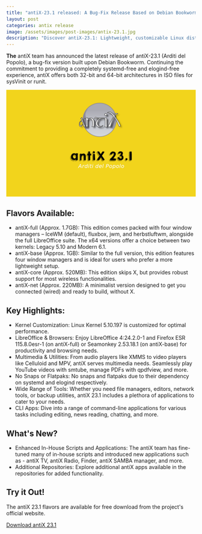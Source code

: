```yaml
---
title: "antiX-23.1 released: A Bug-Fix Release Based on Debian Bookworm"
layout: post
categories: antix release
image: /assets/images/post-images/antix-23.1.jpg
description: "Discover antiX-23.1: Lightweight, customizable Linux distro based on Debian Bookworm. Enjoy bug fixes, diverse flavors & extensive toolset. Download now!"
---
```


**The** antiX team has announced the latest release of antiX-23.1 (Arditi del Popolo), a bug-fix version built upon Debian Bookworm. Continuing the commitment to providing a completely systemd-free and elogind-free experience, antiX offers both 32-bit and 64-bit architectures in ISO files for sysVinit or runit.

![antiX 23.1 featured image](/assets/images/post-images/antix-23.1.jpg)

## Flavors Available:

- antiX-full (Approx. 1.7GB): This edition comes packed with four window managers – IceWM (default), fluxbox, jwm, and herbstluftwm, alongside the full LibreOffice suite. The x64 versions offer a choice between two kernels: Legacy 5.10 and Modern 6.1.
- antiX-base (Approx. 1GB): Similar to the full version, this edition features four window managers and is ideal for users who prefer a more lightweight setup.
- antiX-core (Approx. 520MB): This edition skips X, but provides robust support for most wireless functionalities.
- antiX-net (Approx. 220MB): A minimalist version designed to get you connected (wired) and ready to build, without X.

## Key Highlights:

- Kernel Customization: Linux Kernel 5.10.197 is customized for optimal performance.
- LibreOffice & Browsers: Enjoy LibreOffice 4:24.2.0-1 and Firefox ESR 115.8.0esr-1 (on antiX-full) or Seamonkey 2.53.18.1 (on antiX-base) for productivity and browsing needs.
- Multimedia & Utilities: From audio players like XMMS to video players like Celluloid and MPV, antiX serves multimedia needs. Seamlessly play YouTube videos with smtube, manage PDFs with qpdfview, and more.
- No Snaps or Flatpaks: No snaps and flatpaks due to their dependency on systemd and elogind respectively.
- Wide Range of Tools: Whether you need file managers, editors, network tools, or backup utilities, antiX 23.1 includes a plethora of applications to cater to your needs.
- CLI Apps: Dive into a range of command-line applications for various tasks including editing, news reading, chatting, and more.

## What's New?

- Enhanced In-House Scripts and Applications: The antiX team has fine-tuned many of in-house scripts and introduced new applications such as - antiX TV, antiX Radio, Finder, antiX SAMBA manager, and more.
- Additional Repositories: Explore additional antiX apps available in the repositories for added functionality.

## Try it Out!

The antiX 23.1 flavors are available for free download from the project's official website. 

<a href="https://sourceforge.net/projects/antix-linux/files/Final/antiX-23.1/" class="download">Download antiX 23.1</a>